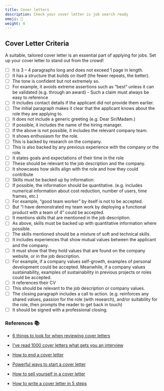 ```yaml
---
title: Cover letters
description: Check your cover letter is job search ready
emoji: 📔
weight: 4
---
```


## Cover Letter Criteria

A suitable, tailored cover letter is an essential part of applying for jobs. Set up your cover letter to stand out from the crowd!
​

- [ ] It is 3 – 4 paragraphs long and does not exceed 1 page in length.
- [ ] It has a structure that builds on itself (the fewer repeats, the better).
- [ ] The tone is confident but not extremely so.
- [ ] For example, it avoids extreme assertions such as “best” unless it can be validated (e.g. through an award) - Such a claim must always be easy to reference
- [ ] It includes contact details if the applicant did not provide them earlier.
- [ ] The initial paragraph makes it clear that the applicant knows about the role they are applying to.
- [ ] It does not include a generic greeting (e.g. Dear Sir/Madam.)
- [ ] If possible, it includes the name of the hiring manager.
- [ ] If the above is not possible, it includes the relevant company team.
- [ ] It shows enthusiasm for the role.
- [ ] This is backed by research on the company.
- [ ] This is also backed by any previous experience with the company or the role.
- [ ] It states goals and expectations of their time in the role
- [ ] These should be relevant to the job description and the company.
- [ ] It showcases how skills align with the role and how they could contribute
- [ ] Skills must be backed up by information.
- [ ] If possible, the information should be quantitative. (e.g. includes numerical information about cost reduction, number of users, time frames, etc.)
- [ ] For example, “good team worker” by itself is not to be accepted.
- [ ] But “I have demonstrated my team work by deploying a functional product with a team of 4” could be accepted.
- [ ] It mentions skills that are mentioned in the job description.
- [ ] As above, skills must be backed up with quantitative information where possible.
- [ ] The skills mentioned should be a mixture of soft and technical skills.
- [ ] It includes experiences that show mutual values between the applicant and the company.
- [ ] It must show that they hold values that are found on the company website, or in the job description.
- [ ] For example, if a company values self-growth, examples of personal development could be accepted. Meanwhile, if a company values sustainability, examples of sustainability in previous projects or roles could be accepted.
- [ ] It references their CV
- [ ] This should be relevant to the job description or company values.
- [ ] The closing paragraph includes a call to action. (e.g. reinforces any shared values, passion for the role (with research), and/or suitability for the role, then prompts the reader to get back in touch)
- [ ] It should be signed with a professional closing.

### References 📚

- [6 things to look for when reviewing cover letters](https://recruitee.com/articles/reviewing-cover-letters)

- [I've read 1000 cover letters what gets you an interview](https://www.linkedin.com/pulse/ive-read-1000-cover-letters-what-get-you-interview-mann-/)

- [How to end a cover letter](https://uk.indeed.com/career-advice/cvs-cover-letters/how-to-end-a-cover-letter)

- [Powerful ways to start a cover letter](https://uk.indeed.com/career-advice/cvs-cover-letters/powerful-ways-to-start-a-cover-letter)

- [How to sell yourself in a cover letter](https://uk.indeed.com/career-advice/cvs-cover-letters/how-to-sell-yourself-in-cover-letter)

- [How to write a cover letter in 5 steps](https://uk.indeed.com/career-advice/cvs-cover-letters/how-to-write-a-cover-letter)
  ​​
